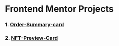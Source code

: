 # Frontend Mentor Projects
### 1. [Order-Summary-card](./01-Order-Summary-card/index.html)
### 2. [NFT-Preview-Card](./02-NFT-Preview-Card/index.html)

 
